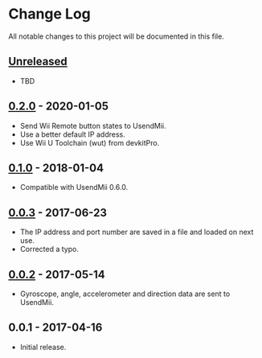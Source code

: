 # Change Log
All notable changes to this project will be documented in this file.

## [Unreleased]
* TBD

## [0.2.0] - 2020-01-05
* Send Wii Remote button states to UsendMii.
* Use a better default IP address.
* Use Wii U Toolchain (wut) from devkitPro.

## [0.1.0] - 2018-01-04
* Compatible with UsendMii 0.6.0.

## [0.0.3] - 2017-06-23
* The IP address and port number are saved in a file and loaded on next use.
* Corrected a typo.

## [0.0.2] - 2017-05-14
* Gyroscope, angle, accelerometer and direction data are sent to UsendMii.

## 0.0.1 - 2017-04-16
* Initial release.

[Unreleased]: https://github.com/Crayon2000/UsendMii-Client/compare/v0.2.0...HEAD
[0.2.0]: https://github.com/Crayon2000/UsendMii-Client/compare/v0.1.0...v0.2.0
[0.1.0]: https://github.com/Crayon2000/UsendMii-Client/compare/v0.0.3...v0.1.0
[0.0.3]: https://github.com/Crayon2000/UsendMii-Client/compare/v0.0.2...v0.0.3
[0.0.2]: https://github.com/Crayon2000/UsendMii-Client/compare/v0.0.1...v0.0.2
